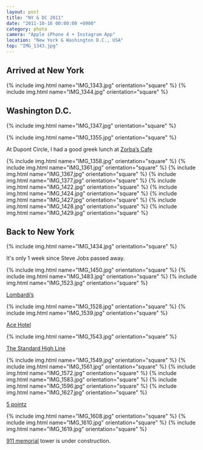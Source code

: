 ```yaml
---
layout: post
title: "NY & DC 2011"
date: "2011-10-16 00:00:00 +0900"
category: photo
camera: "Apple iPhone 4 + Instagram App"
location: "New York & Washington D.C., USA"
top: "IMG_1343.jpg"
---
```


## Arrived at New York

{% include img.html name="IMG_1343.jpg" orientation="square" %}
{% include img.html name="IMG_1344.jpg" orientation="square" %}

## Washington D.C.

{% include img.html name="IMG_1347.jpg" orientation="square" %}

{% include img.html name="IMG_1355.jpg" orientation="square" %}

At Dupont Circle, I had a good greek lunch at [Zorba’s Cafe](http://www.yelp.com/biz/zorbas-cafe-washington)

{% include img.html name="IMG_1358.jpg" orientation="square" %}
{% include img.html name="IMG_1361.jpg" orientation="square" %}
{% include img.html name="IMG_1367.jpg" orientation="square" %}
{% include img.html name="IMG_1377.jpg" orientation="square" %}
{% include img.html name="IMG_1422.jpg" orientation="square" %}
{% include img.html name="IMG_1424.jpg" orientation="square" %}
{% include img.html name="IMG_1427.jpg" orientation="square" %}
{% include img.html name="IMG_1428.jpg" orientation="square" %}
{% include img.html name="IMG_1429.jpg" orientation="square" %}

## Back to New York

{% include img.html name="IMG_1434.jpg" orientation="square" %}

It's only 1 week since Steve Jobs passed away.

{% include img.html name="IMG_1450.jpg" orientation="square" %}
{% include img.html name="IMG_1483.jpg" orientation="square" %}
{% include img.html name="IMG_1523.jpg" orientation="square" %}

[Lombardi’s](http://www.yelp.com/biz/lombardis-pizza-new-york)

{% include img.html name="IMG_1528.jpg" orientation="square" %}
{% include img.html name="IMG_1539.jpg" orientation="square" %}

[Ace Hotel](https://www.acehotel.com/newyork)

{% include img.html name="IMG_1543.jpg" orientation="square" %}

[The Standard High Line](http://www.standardhotels.com/new-york/properties/high-line)

{% include img.html name="IMG_1549.jpg" orientation="square" %}
{% include img.html name="IMG_1561.jpg" orientation="square" %}
{% include img.html name="IMG_1572.jpg" orientation="square" %}
{% include img.html name="IMG_1583.jpg" orientation="square" %}
{% include img.html name="IMG_1596.jpg" orientation="square" %}
{% include img.html name="IMG_1627.jpg" orientation="square" %}

[5 pointz](http://5ptz.com/)

{% include img.html name="IMG_1608.jpg" orientation="square" %}
{% include img.html name="IMG_1610.jpg" orientation="square" %}
{% include img.html name="IMG_1619.jpg" orientation="square" %}

[911 memorial](https://www.911memorial.org/) tower is under construction.


